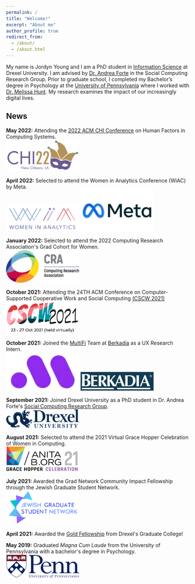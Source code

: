 ```yaml
---
permalink: /
title: "Welcome!"
excerpt: "About me"
author_profile: true
redirect_from: 
  - /about/
  - /about.html
---
```

My name is Jordyn Young and I am a PhD student in [Information Science](https://drexel.edu/cci/academics/information-science-department/) at Drexel University. I am advised by [Dr. Andrea Forte](http://andreaforte.net/) in the Social Computing Research Group. Prior to graduate school, I completed my Bachelor’s degree in Psychology at the [University of Pennsylvania](https://psychology.sas.upenn.edu/) where I worked with [Dr. Melissa Hunt](https://www.melissahunt.net/). My research examines the impact of our increasingly digital lives. 

## News
**May 2022:** Attending the [2022 ACM CHI Conference](https://chi2022.acm.org/) on Human Factors in Computing Systems.  
<img src="/images/CHI22-logo.png" alt="CHI 2022 Conference Logo" width="200"/>

**April 2022:** Selected to attend the Women in Analytics Conference (WiAC) by Meta.  
<img src="/images/Women-in-Analytics-logo.png" alt="Women in Analytics Conference Logo" width="200"/>
<img src="/images/Meta-logo.png" alt="Meta Logo" width="200"/>

**January 2022:** Selected to attend the 2022 Computing Research Association's Grad Cohort for Women.  
<img src="/images/CRA-logo.png" alt="Computing Research Association Logo" width="200"/>

**October 2021:** Attending the 24TH ACM Conference on Computer-Supported Cooperative Work and Social Computing [(CSCW 2021)](https://cscw.acm.org/2021/)  
<img src="/images/CSCW-2021-logo.png" alt="CSCW 2021 Logo" width="200"/>

**October 2021:** Joined the [MultiFi](https://www.getmultifi.com/?hsLang=en) Team at [Berkadia](https://www.berkadia.com/) as a UX Research Intern.  
<img src="/images/MultiFi-logo.png" alt="MultiFi Logo" width="200"/>
<img src="/images/Berkadia-logo.png" alt="Berkadia Logo" width="200"/>

**September 2021:** Joined Drexel University as a PhD student in Dr. Andrea Forte's [Social Computing Research Group](https://www.drexelsocialcomputing.net/).  
<img src="/images/Drexel_horizontal_blue.png" alt="Drexel University Logo" width="200"/>

**August 2021:** Selected to attend the 2021 Virtual Grace Hopper Celebration of Women in Computing.  
<img src="/images/GraceHopper-logo.png" alt="Grace Hopper Celebration Logo" width = "200"/>

**July 2021:** Awarded the Grad Network Community Impact Fellowship through the Jewish Graduate Student Network.  
<img src="/images/JewishGradStudentNetwork-logo.png" alt="Jewish Grad Student Network Logo" width = "200"/>

**April 2021:** Awarded the [Gold Fellowship](https://drexel.edu/graduatecollege/research-funding/fellowships/graduatecollege-fellowships/2021-fellows/) from Drexel's Graduate College!

**May 2019:** Graduated *Magna Cum Laude* from the University of Pennsylvania with a bachelor's degree in Psychology.  
<img src="/images/UniversityofPennsylvania_FullLogo.png" alt="University of Pennsylvania Logo" width = "200"/>

